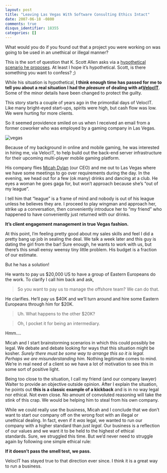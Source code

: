 ```yaml
---
layout: post
title: "Leaving Las Vegas With Software Consulting Ethics Intact"
date: 2007-06-18 -0800
comments: true
disqus_identifier: 18355
categories: []
---
```

What would you do if you found out that a project you were working on
was going to be used in an unethical or illegal manner?

This is the sort of question that K. Scott Allen asks via a
[hypothetical scenario he
proposes](http://odetocode.com/Blogs/scott/archive/2007/06/17/10978.aspx "The Main Monkey Business").
At least I hope it’s hypothetical. Scott, is there something you want to
confess? ;)

While his situation is hypothetical, **I think enough time has passed
for me to tell you about a real situation I had the *pleasure* of
dealing with
at**[**VelocIT**](http://veloc-it.com/ "Veloc-IT - We Get IT Done").
Some of the minor details have been changed to protect the guilty.

This story starts a couple of years ago in the primordial days
of VelocIT. Like many bright-eyed start-ups, spirits were high, but cash
flow was low. We were hurting for more clients.

So it seemed providence smiled on us when I received an email from a
former coworker who was employed by a gaming company in Las Vegas.

![vegas](http://haacked.com/images/haacked_com/WindowsLiveWriter/MyFirstFathersDay_14DB0/vegas_1.jpg)

Because of my background in online and mobile gaming, he was interested
in hiring me, via VelocIT, to help build out the back-end server
infrastructure for their upcoming multi-player mobile gaming platform.

His company flies [Micah Dylan](http://micahdylan.com/ "Micah Dylan")
(our CEO) and me out to Las Vegas where we have some meetings to go over
requirements during the day. In the evening, we head out for a few (ok
many) drinks and dancing at a club. He eyes a woman he goes gaga for,
but won’t approach because she’s “out of my league”.

I tell him that “league” is a frame of mind and nobody is out of his
league unless he believes they are. I proceed to play wingman and
approach her, strike up a conversation, then conveniently introduce her
to “my friend” who happened to have conveniently just returned with our
drinks.

**It’s client engagement management in true Vegas fashion.**

At this point, I’m feeling pretty good about my sales skills and feel I
did a pretty bang up job in sealing the deal. We talk a week later and
this guy is dating the girl from the bar! Sure enough, he wants to work
with us, but there’s this small eensy weensy tiny little problem. His
budget is a fraction of our estimate.

But he has a solution!

He wants to pay us \$20,000 US to have a group of Eastern Europeans do
the work. To clarify I call him back and ask,

> So you want to pay us to manage the offshore team? We can do that.

He clarifies. He’ll pay us \$40K and we’ll turn around and hire some
Eastern Europeans through him for \$20K.

> Uh. What happens to the other \$20K?

> Oh, I pocket it for being an intermediary.

Hmm....

Micah and I start brainstorming scenarios in which this could possibly
be legal. We debate and debate looking for ways that this situation
might be kosher. *Surely there must be some way to arrange this so it is
legal. Perhaps we are misunderstanding him.* Nothing legitimate comes to
mind. We’re in real need of a client so we have a lot of motivation to
see this in some sort of positive light.

Being too close to the situation, I call my friend (and our company
lawyer) Walter to provide an objective outside opinion. After I explain
the situation, he points out **this is a classic example of a kickback**
and is in no way legal nor ethical. Not even close. No amount of
convoluted reasoning will take the stink of this crap. We would be
helping him to steal from his own company.

While we could really use the business, Micah and I conclude that we
don’t want to start our company off on the wrong foot with an illegal or
unethical dealing. In fact, even if it *was* legal, we wanted to run our
company with a higher standard than *just legal*. Our business is a
reflection of our values and we want it to be held to the highest of
ethical standards. Sure, we struggled this time. But we’d never need to
struggle again by following one simple ethical rule:

**If it doesn’t pass the smell test, we pass.**

VelocIT has stayed true to that direction ever since. I think it is a
great way to run a business.

